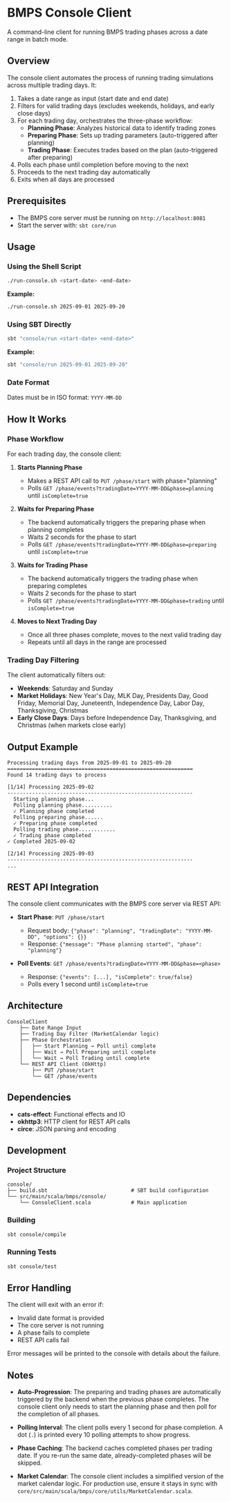 # BMPS Console Client

A command-line client for running BMPS trading phases across a date range in batch mode.

## Overview

The console client automates the process of running trading simulations across multiple trading days. It:

1. Takes a date range as input (start date and end date)
2. Filters for valid trading days (excludes weekends, holidays, and early close days)
3. For each trading day, orchestrates the three-phase workflow:
   - **Planning Phase**: Analyzes historical data to identify trading zones
   - **Preparing Phase**: Sets up trading parameters (auto-triggered after planning)
   - **Trading Phase**: Executes trades based on the plan (auto-triggered after preparing)
4. Polls each phase until completion before moving to the next
5. Proceeds to the next trading day automatically
6. Exits when all days are processed

## Prerequisites

- The BMPS core server must be running on `http://localhost:8081`
- Start the server with: `sbt core/run`

## Usage

### Using the Shell Script

```bash
./run-console.sh <start-date> <end-date>
```

**Example:**
```bash
./run-console.sh 2025-09-01 2025-09-20
```

### Using SBT Directly

```bash
sbt "console/run <start-date> <end-date>"
```

**Example:**
```bash
sbt "console/run 2025-09-01 2025-09-20"
```

### Date Format

Dates must be in ISO format: `YYYY-MM-DD`

## How It Works

### Phase Workflow

For each trading day, the console client:

1. **Starts Planning Phase**
   - Makes a REST API call to `PUT /phase/start` with phase="planning"
   - Polls `GET /phase/events?tradingDate=YYYY-MM-DD&phase=planning` until `isComplete=true`

2. **Waits for Preparing Phase**
   - The backend automatically triggers the preparing phase when planning completes
   - Waits 2 seconds for the phase to start
   - Polls `GET /phase/events?tradingDate=YYYY-MM-DD&phase=preparing` until `isComplete=true`

3. **Waits for Trading Phase**
   - The backend automatically triggers the trading phase when preparing completes
   - Waits 2 seconds for the phase to start
   - Polls `GET /phase/events?tradingDate=YYYY-MM-DD&phase=trading` until `isComplete=true`

4. **Moves to Next Trading Day**
   - Once all three phases complete, moves to the next valid trading day
   - Repeats until all days in the range are processed

### Trading Day Filtering

The client automatically filters out:
- **Weekends**: Saturday and Sunday
- **Market Holidays**: New Year's Day, MLK Day, Presidents Day, Good Friday, Memorial Day, Juneteenth, Independence Day, Labor Day, Thanksgiving, Christmas
- **Early Close Days**: Days before Independence Day, Thanksgiving, and Christmas (when markets close early)

## Output Example

```
Processing trading days from 2025-09-01 to 2025-09-20
============================================================
Found 14 trading days to process

[1/14] Processing 2025-09-02
------------------------------------------------------------
  Starting planning phase...
  Polling planning phase..........
  ✓ Planning phase completed
  Polling preparing phase......
  ✓ Preparing phase completed
  Polling trading phase............
  ✓ Trading phase completed
✓ Completed 2025-09-02

[2/14] Processing 2025-09-03
------------------------------------------------------------
...
```

## REST API Integration

The console client communicates with the BMPS core server via REST API:

- **Start Phase**: `PUT /phase/start`
  - Request body: `{"phase": "planning", "tradingDate": "YYYY-MM-DD", "options": {}}`
  - Response: `{"message": "Phase planning started", "phase": "planning"}`

- **Poll Events**: `GET /phase/events?tradingDate=YYYY-MM-DD&phase=<phase>`
  - Response: `{"events": [...], "isComplete": true/false}`
  - Polls every 1 second until `isComplete=true`

## Architecture

```
ConsoleClient
    ├── Date Range Input
    ├── Trading Day Filter (MarketCalendar logic)
    ├── Phase Orchestration
    │   ├── Start Planning → Poll until complete
    │   ├── Wait → Poll Preparing until complete
    │   └── Wait → Poll Trading until complete
    └── REST API Client (OkHttp)
        ├── PUT /phase/start
        └── GET /phase/events
```

## Dependencies

- **cats-effect**: Functional effects and IO
- **okhttp3**: HTTP client for REST API calls
- **circe**: JSON parsing and encoding

## Development

### Project Structure

```
console/
├── build.sbt                           # SBT build configuration
└── src/main/scala/bmps/console/
    └── ConsoleClient.scala             # Main application
```

### Building

```bash
sbt console/compile
```

### Running Tests

```bash
sbt console/test
```

## Error Handling

The client will exit with an error if:
- Invalid date format is provided
- The core server is not running
- A phase fails to complete
- REST API calls fail

Error messages will be printed to the console with details about the failure.

## Notes

- **Auto-Progression**: The preparing and trading phases are automatically triggered by the backend when the previous phase completes. The console client only needs to start the planning phase and then poll for the completion of all phases.

- **Polling Interval**: The client polls every 1 second for phase completion. A dot (`.`) is printed every 10 polling attempts to show progress.

- **Phase Caching**: The backend caches completed phases per trading date. If you re-run the same date, already-completed phases will be skipped.

- **Market Calendar**: The console client includes a simplified version of the market calendar logic. For production use, ensure it stays in sync with `core/src/main/scala/bmps/core/utils/MarketCalendar.scala`.

